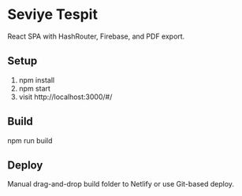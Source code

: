 # Seviye Tespit

React SPA with HashRouter, Firebase, and PDF export.

## Setup

1. npm install
2. npm start
3. visit http://localhost:3000/#/

## Build

npm run build

## Deploy

Manual drag-and-drop build folder to Netlify or use Git-based deploy.
